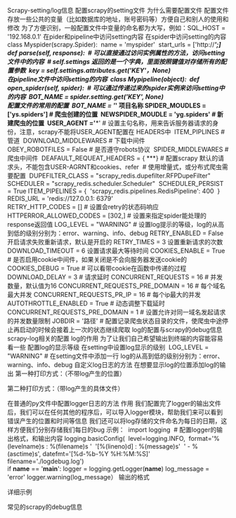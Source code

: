 Scrapy-setting/log信息
配置scrapy的setting文件
为什么需要配置文件
配置文件存放一些公共的变量（比如数据库的地址，账号密码等）方便自己和别人的使用和修改
为了方便识别，一般配置文件中变量的命名都为大写，例如：SQL_HOST = '192.168.0.1'
在pider和pipeline中访问setting内容
在spider中访问setting的内容
​         class Myspider(scrapy.Spider):
​            name = 'myspider'
​            start_urls = ['http://*****';]
​            def parse(self, response):
​                # 可以直接通过访问实例属性的方法，访问setting文件中的内容
​                                # self.settings 返回的是一个字典，里面按照键值对存储所有的配置参数
​                key = self.settings.attributes.get('KEY'，None)               
在pipeline文件中访问setting的内容
​         class Mypipeline(object):
​             def open_spider(self, spider):
​                  # 可以通过传递过来的spider实例来访问setting中的内容
​                  BOT_NAME = spider.setting.get('KEY', None)   
配置文件的常用的配置
​        BOT_NAME = '***'   项目名称
​        SPIDER_MOUDLES = ['ys.spiders']     # 爬虫创建的位置
​        NEWSPIDER_MOUDLE = 'yg.spiders'    # 新建爬虫的位置
​        USER_AGENT ='***'      # 设置主句名称，用来告诉服务器请求的身份，注意，scrapy不能将USER_AGENT配置在        HEADERS中
​       ITEM_PIPLINES   # 管道
​        DOWNLOAD_MIDDLEWARES    # 下载中间件      
​       OBEY_ROBOTFILES = False    # 是否遵守robots协议
​        SPIDER_MIDDLEWARES    # 爬虫中间件
​        DEAFAULT_REQUEAT_HEADERS = { ***}   # 配置scrapy 默认的请求头，不能包含USER-AGRNT和cookies、refer
​        #  使用增量式，或分布式爬虫需要配置
​        DUPEFILTER_CLASS = "scrapy_redis.dupefilter.RFPDupeFilter"
​        SCHEDULER = "scrapy_redis.scheduler.Scheduler"
​        SCHEDULER_PERSIST = True
​        ITEM_PIPELINES = {
​            'scrapy_redis.pipelines.RedisPipeline': 400
​            }
​        REDIS_URL = 'redis://127.0.0.1: 6379'
​        
       RETRY_HTTP_CODES = []    # 设置会retry的状态码响应
        HTTPERROR_ALLOWED_CODES = [302,]    # 设置来指定spider能处理的response返回值
        LOG_LEVEL = "WARNING"     # 设置log提示的等级，log的从高到低的级别分别为：error、warning、info、debug
        RETRY_ENABLED = False     开启请求失败重新请求，默认是开启的
        RETRY_TIMES = 3        设置重新请求的次数
        DOWNLOAD_TIMEOUT = 6     设置请求最大等待时间
        COOKIES_ENABLE = True        #  是否启用cookie中间件，如果关闭是不会向服务器发送cookie的
        COOKIES_DEBUG = True        # 可以看带cookie在函数中传递的过程  
        DOWNLOAD_DELAY = 3   # 请求延时
        CONCURRENT_REQUESTS = 16   # 并发数量，默认值为16
        CONCURRENT_REQUESTS_PRE_DOMAIN = 16   # 每个域名最大并发
        CONCURRENT_REQUESTS_PR_IP = 16    # 每个ip最大的并发
         AUTOTHROTTLE_ENABLED = True    # 动态调整下载延时
        CONCURRENT_REQUESTS_PRE_DOMAIN = 1  # 设置允许对同一域名发起请求的并发数量限制
        JOBDIR = '路径'     # 配置记录爬虫状态目录的文件，使爬虫中途停止再启动的时候会接着上一次的状态继续爬取
log的配置与scrapy的debug信息
scrapy-log相关的配置
log的作用
为了让我们自己希望输出到终端的内容能容易看一些
配置log的显示等级
在setting中设置log显示的级别
​            LOG_LEVEL = "WARNING"        #  在setting文件中添加一行
log的从高到低的级别分别为：error、warning、info、debug
自定义log日志的方法
在想要显示log的位置添加log的输出
第一种打印方式：（不带log产生的位置）

第二种打印方式：（带log产生的具体文件）

在普通的py文件中配置logger日志的方法
作用
我们配置完了logger的输出文件后，我们可以在任何其他的程序后，可以导入logger模块，帮助我们来可以看到错误产生的位置和时间等信息
我们还可以将log存储的文件命名为每日的日期，这样方便我们分别存储我们每日的bug
示例：
​                    import logging
​                           # 配置logger的输出格式，和输出内容
​                    logging.basicConfig(
​                                    level=logging.INFO,
​                                    format='%(levelname)s : %(filename)s '
​                                           '[%(lineno)d] : %(message)s'
​                                           ' - %(asctime)s', datefmt='[%d-%b-%Y %H:%M:%S]'
​                                            filename='./logdebug.log')
​                   
                    if __name__ == '__main__':
                        logger = logging.getLogger(__name__)
                        log_message = 'error'
                        logger.warning(log_message）
输出的格式

详细示例

常见的scrapy的debug信息